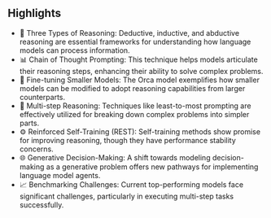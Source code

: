 ## Highlights ## 

- 🤖 Three Types of Reasoning: Deductive, inductive, and abductive reasoning are essential frameworks for understanding how language models can process information.
- 📊 Chain of Thought Prompting: This technique helps models articulate their reasoning steps, enhancing their ability to solve complex problems.
- 🔄 Fine-tuning Smaller Models: The Orca model exemplifies how smaller models can be modified to adopt reasoning capabilities from larger counterparts.
- 🧠 Multi-step Reasoning: Techniques like least-to-most prompting are effectively utilized for breaking down complex problems into simpler parts.
- ⚙️ Reinforced Self-Training (REST): Self-training methods show promise for improving reasoning, though they have performance stability concerns.
- 🌐 Generative Decision-Making: A shift towards modeling decision-making as a generative problem offers new pathways for implementing language model agents.
- 📈 Benchmarking Challenges: Current top-performing models face significant challenges, particularly in executing multi-step tasks successfully.

